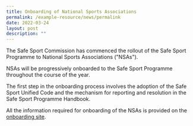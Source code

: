 ```yaml
---
title: Onboarding of National Sports Associations
permalink: /example-resource/news/permalink
date: 2022-03-24
layout: post
description: ""
---
```

The Safe Sport Commission has commenced the rollout of the Safe Sport Programme to National Sports Associations ("NSAs").

NSAs will be progressively onboarded to the Safe Sport Programme throughout the course of the year.

The first step in the onboarding process involves the adoption of the Safe Sport Unified Code and the mechanism for reporting and resolution in the Safe Sport Programme Handbook.

All the information required for onboarding of the NSAs is provided on the  [onboarding site](https://www.safesport.sg/onboarding).